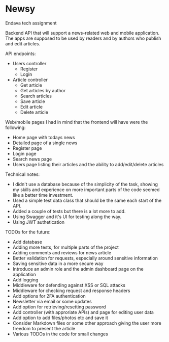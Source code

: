 # Newsy

Endava tech assignment

Backend API that will support a news-related web and mobile application.
The apps are supposed to be used by readers and by authors who publish and edit articles.

API endpoints:
- Users controller
    - Register
    - Login
- Article controller
    - Get article
    - Get articles by author
    - Search articles
    - Save article
    - Edit article
    - Delete article
 
Web/mobile pages I had in mind that the frontend will have were the following:
- Home page with todays news
- Detailed page of a single news
- Register page
- Login page
- Search news page
- Users page listing their articles and the ability to add/edit/delete articles

Technical notes:
- I didn't use a database because of the simplicity of the task, showing my skills and experience on more important parts of the code seemed like a better time investment.
- Used a simple test data class that should be the same each start of the API.
- Added a couple of tests but there is a lot more to add.
- Using Swagger and it's UI for testing along the way.
- Using JWT authetication

TODOs for the future:
- Add database
- Adding more tests, for multiple parts of the project
- Adding comments and reviews for news article
- Better validation for requests, especially around sensitive information
- Saving sensitive data in a more secure way
- Introduce an admin role and the admin dashboard page on the application
- Add logging
- Middleware for defending against XSS or SQL attacks
- Middleware for checking request and response headers
- Add options for 2FA authentication
- Newsletter via email or some updates
- Add option for retrieving/resetting password
- Add controller (with approriate APIs) and page for editing user data
- Add option to add files/photos etc and save it
- Consider Markdown files or some other approach giving the user more freedom to present the article
- Various TODOs in the code for small changes
